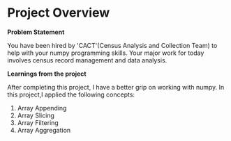 # Project Overview

**Problem Statement**

You have been hired by 'CACT'(Census Analysis and Collection Team) to help with your numpy programming skills. Your major work for today involves census record management and data analysis.


**Learnings from the project**

After completing this project, I have a better grip on working with numpy. In this project,I applied the following concepts:

1. Array Appending
2. Array Slicing
3. Array Filtering
4. Array Aggregation
